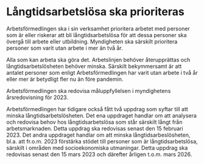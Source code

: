 # Långtidsarbetslösa ska prioriteras

Arbetsförmedlingen ska i sin verksamhet prioritera arbetet med personer som är eller riskerar att bli långtidsarbetslösa för att dessa personer ska övergå till arbete eller utbildning. Myndigheten ska särskilt prioritera personer som varit utan arbete i mer än två år.

Alla som kan arbeta ska göra det. Arbetslinjen behöver återupprättas och långtidsarbetslösheten behöver minska. Särskilt bekymmersamt är att antalet personer som enligt Arbetsförmedlingen har varit utan arbete i två år eller mer är betydligt fler nu än före pandemin.

Arbetsförmedlingen ska redovisa måluppfyllelsen i myndighetens årsredovisning för 2023.

Arbetsförmedlingen har tidigare också fått två uppdrag som syftar till att minska långtidsarbetslösheten. Det ena uppdraget handlar om att analysera och redovisa behov hos långtidsarbetslösa som står särskilt långt från arbetsmarknaden. Detta uppdrag ska redovisas senast den 15 februari 2023. Det andra uppdraget handlar om att minska långtidsarbeslösheten, bl.a. att fr.o.m. 2023 förstärka stödet till personer som är långtidsarbetslösa, särskilt i områden med socioekonomiska utmaningar. Detta uppdrag ska redovisas senast den 15 mars 2023 och därefter årligen t.o.m. mars 2026.
